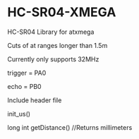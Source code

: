 # HC-SR04-XMEGA
HC-SR04 Library for atxmega

Cuts of at ranges longer than 1.5m

Currently only supports 32MHz


trigger = PA0

echo    = PB0


Include header file


init_us()

long int getDistance() //Returns millimeters
